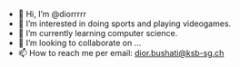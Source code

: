 - 👋 Hi, I’m @diorrrrr
- 👀 I’m interested in doing sports and playing videogames.
- 🌱 I’m currently learning computer science.
- 💞️ I’m looking to collaborate on ...
- 📫 How to reach me per email: dior.bushati@ksb-sg.ch
<!---
diorrrrr/diorrrrr is a ✨ special ✨ repository because its `README.md` (this file) appears on your GitHub profile.
You can click the Preview link to take a look at your changes.
--->

